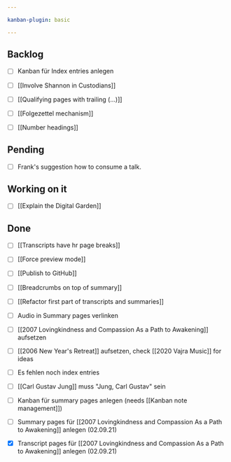 ```yaml
---

kanban-plugin: basic

---
```


## Backlog

- [ ] Kanban für Index entries anlegen
- [ ] [[Involve Shannon in Custodians]]
- [ ] [[Qualifying pages with trailing (...)]]
- [ ] [[Folgezettel mechanism]]
- [ ] [[Number headings]]


## Pending

- [ ] Frank's suggestion how to consume a talk.


## Working on it

- [ ] [[Explain the Digital Garden]]


## Done

- [ ] [[Transcripts have hr page breaks]]
- [ ] [[Force preview mode]]
- [ ] [[Publish to GitHub]]
- [ ] [[Breadcrumbs on top of summary]]
- [ ] [[Refactor first part of transcripts and summaries]]
- [ ] Audio in Summary pages verlinken
- [ ] [[2007 Lovingkindness and Compassion As a Path to Awakening]] aufsetzen
- [ ] [[2006 New Year's Retreat]] aufsetzen, check [[2020 Vajra Music]] for ideas
- [ ] Es fehlen noch index entries
- [ ] [[Carl Gustav Jung]] muss "Jung, Carl Gustav" sein
- [ ] Kanban für summary pages anlegen (needs [[Kanban note management]])
- [ ] Summary pages für [[2007 Lovingkindness and Compassion As a Path to Awakening]] anlegen (02.09.21)
- [x] Transcript pages für [[2007 Lovingkindness and Compassion As a Path to Awakening]] anlegen (02.09.21)


